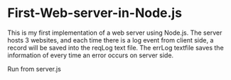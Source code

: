 ﻿# First-Web-server-in-Node.js

This is my first implementation of a web server using Node.js. 
The server hosts 3 websites, and each time there is a log event from client side, a record will be saved into the reqLog text file.
The errLog textfile saves the information of every time an error occurs on server side.

Run from server.js
